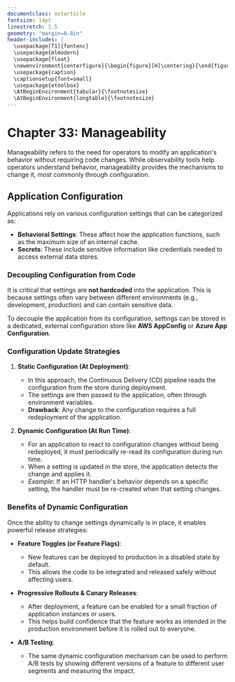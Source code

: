 ```yaml
---
documentclass: extarticle
fontsize: 14pt
linestretch: 1.5
geometry: "margin=0.8in"
header-includes: |
  \usepackage[T1]{fontenc}
  \usepackage{mlmodern}
  \usepackage{float}
  \newenvironment{centerfigure}{\begin{figure}[H]\centering}{\end{figure}}
  \usepackage{caption}
  \captionsetup{font=small}
  \usepackage{etoolbox}
  \AtBeginEnvironment{tabular}{\footnotesize}
  \AtBeginEnvironment{longtable}{\footnotesize}
---
```


# Chapter 33: Manageability

Manageability refers to the need for operators to modify an application's behavior without requiring code changes. While observability tools help operators understand behavior, manageability provides the mechanisms to change it, most commonly through configuration.

## Application Configuration

Applications rely on various configuration settings that can be categorized as:

- **Behavioral Settings**: These affect how the application functions, such as the maximum size of an internal cache.
- **Secrets**: These include sensitive information like credentials needed to access external data stores.

### Decoupling Configuration from Code

It is critical that settings are **not hardcoded** into the application. This is because settings often vary between different environments (e.g., development, production) and can contain sensitive data.

To decouple the application from its configuration, settings can be stored in a dedicated, external configuration store like **AWS AppConfig** or **Azure App Configuration**.

### Configuration Update Strategies

1.  **Static Configuration (At Deployment)**:

    - In this approach, the Continuous Delivery (CD) pipeline reads the configuration from the store during deployment.
    - The settings are then passed to the application, often through environment variables.
    - **Drawback**: Any change to the configuration requires a full redeployment of the application.

2.  **Dynamic Configuration (At Run Time)**:
    - For an application to react to configuration changes without being redeployed, it must periodically re-read its configuration during run time.
    - When a setting is updated in the store, the application detects the change and applies it.
    - _Example_: If an HTTP handler's behavior depends on a specific setting, the handler must be re-created when that setting changes.

### Benefits of Dynamic Configuration

Once the ability to change settings dynamically is in place, it enables powerful release strategies:

- **Feature Toggles (or Feature Flags)**:

  - New features can be deployed to production in a disabled state by default.
  - This allows the code to be integrated and released safely without affecting users.

- **Progressive Rollouts & Canary Releases**:

  - After deployment, a feature can be enabled for a small fraction of application instances or users.
  - This helps build confidence that the feature works as intended in the production environment before it is rolled out to everyone.

- **A/B Testing**:
  - The same dynamic configuration mechanism can be used to perform A/B tests by showing different versions of a feature to different user segments and measuring the impact.
